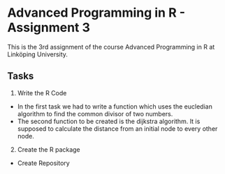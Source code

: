 # Advanced Programming in R - Assignment 3


This is the 3rd assignment of the course Advanced Programming in R at Linköping University.

## Tasks

1. Write the R Code
- In the first task we had to write a function which uses the eucledian algorithm to find the common divisor of two numbers.
- The second function to be created is the dijkstra algorithm. It is supposed to calculate the distance from an initial node to every other node. 


2. Create the R package
- Create Repository


